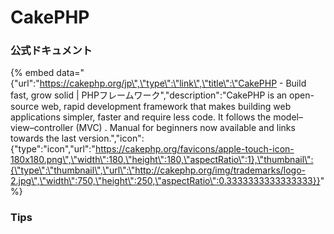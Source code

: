 # CakePHP

### 公式ドキュメント

{% embed data="{\"url\":\"https://cakephp.org/jp\",\"type\":\"link\",\"title\":\"CakePHP - Build fast, grow solid \| PHPフレームワーク\",\"description\":\"CakePHP is an open-source web, rapid development framework that makes building web applications simpler,  faster and require less code. It follows the model–view–controller \(MVC\) . Manual for beginners now available and links   towards the last version.\",\"icon\":{\"type\":\"icon\",\"url\":\"https://cakephp.org/favicons/apple-touch-icon-180x180.png\",\"width\":180,\"height\":180,\"aspectRatio\":1},\"thumbnail\":{\"type\":\"thumbnail\",\"url\":\"http://cakephp.org/img/trademarks/logo-2.jpg\",\"width\":750,\"height\":250,\"aspectRatio\":0.3333333333333333}}" %}

### Tips

